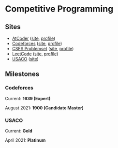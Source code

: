 # Competitive Programming

## Sites

- [AtCoder](./AtCoder) ([site](https://atcoder.jp/), [profile](https://atcoder.jp/users/dongliu0426))
- [Codeforces](./Codeforces) ([site](http://codeforces.com/), [profile](https://codeforces.com/profile/lunchbox))
- [CSES Problemset](./CSES%20Problemset) ([site](https://cses.fi/problemset/), [profile](https://cses.fi/user/37667))
- [LeetCode](./LeetCode) ([site](https://leetcode.com/), [profile](https://leetcode.com/dongliu0426/))
- [USACO](./USACO) ([site](http://usaco.org/))

## Milestones

### Codeforces

Current: **1639 (Expert)**

August 2021: **1900 (Candidate Master)**

### USACO

Current: **Gold**

April 2021: **Platinum**
